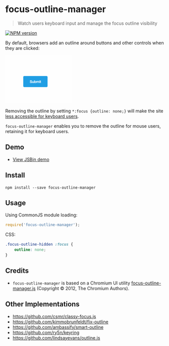 # focus-outline-manager

> Watch users keyboard input and manage the focus outline visibility

[![NPM version](https://badge.fury.io/js/focus-outline-manager.svg)](https://www.npmjs.com/package/focus-outline-manager)

By default, browsers add an outline around buttons and other controls when they are clicked:

![](outline.gif)

Removing the outline by setting `*:focus {outline: none;}` will make the site [less accessible for keyboard users](http://outlinenone.com/).

`focus-outline-manager` enables you to remove the outline for mouse users, retaining it for keyboard users.

## Demo

- [View JSBin demo](https://jsbin.com/yonofu/edit?html,css,output)

## Install

    npm install --save focus-outline-manager

## Usage

Using CommonJS module loading:
```javascript
require('focus-outline-manager');
```

CSS:
```css
.focus-outline-hidden :focus {
    outline: none;
}
```

## Credits

- `focus-outline-manager` is based on a Chromium UI utility [focus-outline-manager.js](https://chromium.googlesource.com/chromium/src/+/master/ui/webui/resources/js/cr/ui/focus_outline_manager.js) (Copyright © 2012, The Chromium Authors).

## Other Implementations

- https://github.com/csmr/classy-focus.js
- https://github.com/kimmobrunfeldt/fix-outline
- https://github.com/ambassify/smart-outline
- https://github.com/ry5n/keyring
- https://github.com/lindsayevans/outline.js
